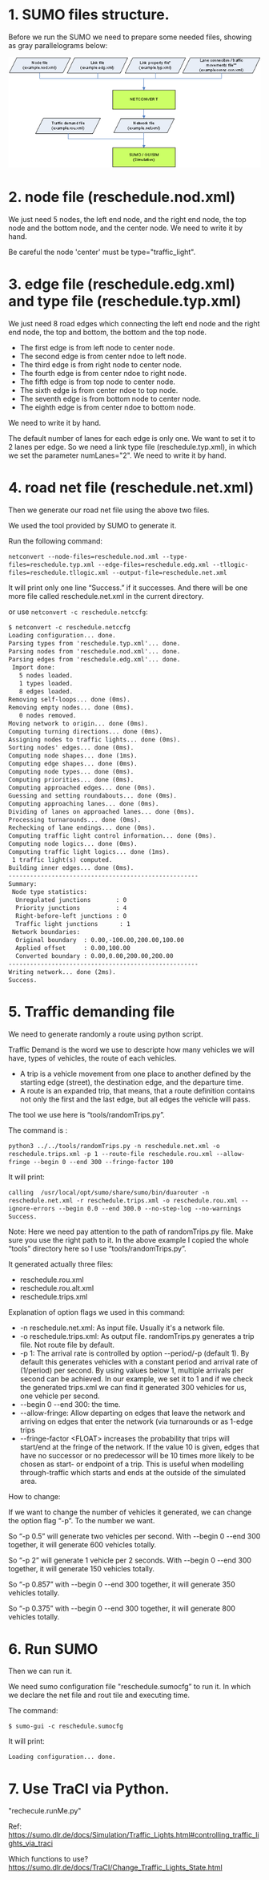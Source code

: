 

# 1. SUMO files structure.
Before we run the SUMO we need to prepare some needed files, showing as gray parallelograms below:

<img src="./structure.gif"></img>


# 2. node file (reschedule.nod.xml)

We just need 5 nodes, the left end node, and the right end node, the top node and the bottom node, and the center node. We need to write it by hand.

Be careful the node 'center' must be type="traffic_light".


# 3. edge file (reschedule.edg.xml) and type file (reschedule.typ.xml)

We just need 8 road edges which connecting the left end node and the right end node, the top and bottom, the bottom and the top node. 

- The first edge is from left node to center node. 
- The second edge is from center ndoe to left node. 
- The third edge is from right node to center node. 
- The fourth edge is from center ndoe to right node. 
- The fifth edge is from top node to center node. 
- The sixth edge is from center ndoe to top node. 
- The seventh edge is from bottom node to center node. 
- The eighth edge is from center ndoe to bottom node. 

We need to write it by hand.

The default number of lanes for each edge is only one. We want to set it to 2 lanes per edge. So we need a link type file (reschedule.typ.xml), in which we set the parameter numLanes="2". We need to write it by hand.

# 4. road net file (reschedule.net.xml)

Then we generate our road net file using the above two files. 

We used the tool provided by SUMO to generate it.

Run the following command:
```
netconvert --node-files=reschedule.nod.xml --type-files=reschedule.typ.xml --edge-files=reschedule.edg.xml --tllogic-files=reschedule.tllogic.xml --output-file=reschedule.net.xml
```
		
It will print only one line “Success.” if it successes. And there will be one more file called reschedule.net.xml in the current directory.

or use ```netconvert -c reschedule.netccfg```: 

```
$ netconvert -c reschedule.netccfg
Loading configuration... done.
Parsing types from 'reschedule.typ.xml'... done.
Parsing nodes from 'reschedule.nod.xml'... done.
Parsing edges from 'reschedule.edg.xml'... done.
 Import done:
   5 nodes loaded.
   1 types loaded.
   8 edges loaded.
Removing self-loops... done (0ms).
Removing empty nodes... done (0ms).
   0 nodes removed.
Moving network to origin... done (0ms).
Computing turning directions... done (0ms).
Assigning nodes to traffic lights... done (0ms).
Sorting nodes' edges... done (0ms).
Computing node shapes... done (1ms).
Computing edge shapes... done (0ms).
Computing node types... done (0ms).
Computing priorities... done (0ms).
Computing approached edges... done (0ms).
Guessing and setting roundabouts... done (0ms).
Computing approaching lanes... done (0ms).
Dividing of lanes on approached lanes... done (0ms).
Processing turnarounds... done (0ms).
Rechecking of lane endings... done (0ms).
Computing traffic light control information... done (0ms).
Computing node logics... done (0ms).
Computing traffic light logics... done (1ms).
 1 traffic light(s) computed.
Building inner edges... done (0ms).
-----------------------------------------------------
Summary:
 Node type statistics:
  Unregulated junctions       : 0
  Priority junctions          : 4
  Right-before-left junctions : 0
  Traffic light junctions      : 1
 Network boundaries:
  Original boundary  : 0.00,-100.00,200.00,100.00
  Applied offset     : 0.00,100.00
  Converted boundary : 0.00,0.00,200.00,200.00
-----------------------------------------------------
Writing network... done (2ms).
Success.
```


# 5. Traffic demanding file

We need to generate randomly a route using python script.

Traffic Demand is the word we use to descripte how many vehicles we will have, types of vehicles, the route of each vehicles.

- A trip is a vehicle movement from one place to another defined by the starting edge (street), the destination edge, and the departure time.
- A route is an expanded trip, that means, that a route definition contains not only the first and the last edge, but all edges the vehicle will pass.

The tool we use here is “tools/randomTrips.py”. 
	
The command is :
``` 
python3 ../../tools/randomTrips.py -n reschedule.net.xml -o reschedule.trips.xml -p 1 --route-file reschedule.rou.xml --allow-fringe --begin 0 --end 300 --fringe-factor 100

```	
	
It will print:
```
calling  /usr/local/opt/sumo/share/sumo/bin/duarouter -n reschedule.net.xml -r reschedule.trips.xml -o reschedule.rou.xml --ignore-errors --begin 0.0 --end 300.0 --no-step-log --no-warnings
Success.
```

Note: Here we need pay attention to the path of randomTrips.py file. Make sure you use the right path to it. In the above example I copied the whole “tools” directory here so I use “tools/randomTrips.py”.


It generated actually three files:
-	reschedule.rou.xml
-	reschedule.rou.alt.xml
-	reschedule.trips.xml

Explanation of option flags we used in this command:

- -n reschedule.net.xml: As input file. Usually it's a network file.
- -o reschedule.trips.xml: As output file. randomTrips.py generates a trip file. Not route file by default.
- -p 1: The arrival rate is controlled by option --period/-p (default 1). By default this generates vehicles with a constant period and arrival rate of (1/period) per second. By using values below 1, multiple arrivals per second can be achieved. In our example, we set it to 1 and if we check the generated trips.xml we can find it generated 300 vehicles for us, one vehicle per second. 
- --begin 0 --end 300: the time. 
- --allow-fringe: Allow departing on edges that leave the network and arriving on edges that enter the network (via turnarounds or as 1-edge trips
- --fringe-factor \<FLOAT\> increases the probability that trips will start/end at the fringe of the network. If the value 10 is given, edges that have no successor or no predecessor will be 10 times more likely to be chosen as start- or endpoint of a trip. This is useful when modelling through-traffic which starts and ends at the outside of the simulated area.

	
How to change:
	
If we want to change the number of vehicles it generated, we can change the option flag “-p”. To the number we want. 

So “-p 0.5” will generate two vehicles per second. With --begin 0 --end 300 together, it will generate 600 vehicles totally.

So “-p 2” will generate 1 vehicle per 2 seconds. With --begin 0 --end 300 together, it will generate 150 vehicles totally.

So “-p 0.857” with --begin 0 --end 300 together, it will generate 350 vehicles totally.

So “-p 0.375” with --begin 0 --end 300 together, it will generate 800 vehicles totally.


# 6. Run SUMO

Then we can run it. 

We need sumo configuration file "reschedule.sumocfg” to run it. In which we declare the net file and rout tile and executing time. 

The command:
```
$ sumo-gui -c reschedule.sumocfg
```

It will print: 
```
Loading configuration... done.
```

# 7. Use TraCI via Python.

"rechecule.runMe.py"


Ref: https://sumo.dlr.de/docs/Simulation/Traffic_Lights.html#controlling_traffic_lights_via_traci

Which functions to use?
https://sumo.dlr.de/docs/TraCI/Change_Traffic_Lights_State.html

